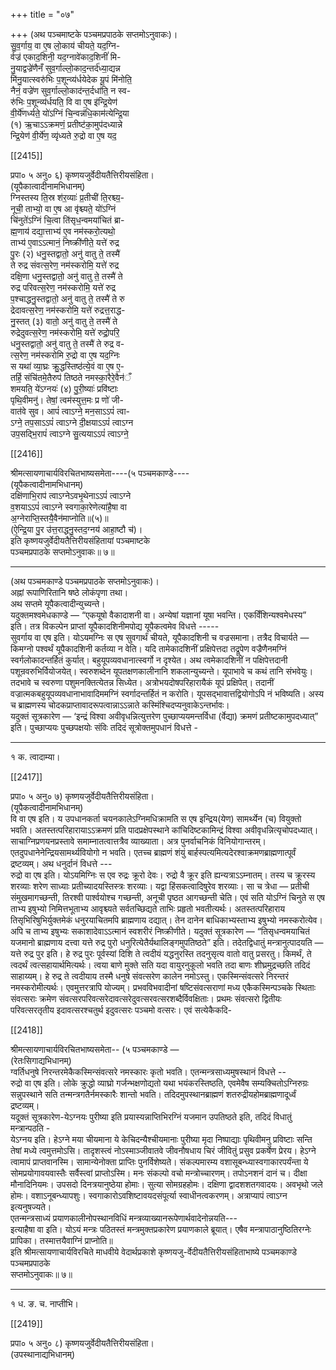 +++
title = "०७"

+++
(अथ पञ्चमाष्टके पञ्चमप्रपाठके सप्तमोऽनुवाकः)।  
सु॒व॒र्गाय॒ वा ए॒ष लो॒काय॑ चीयते॒ यद॒ग्नि-  
र्वज्र॑ एकाद॒शिनी॒ यद॒ग्नावे॑काद॒शिनीं॑ मि-  
नु॒याद्वज्रे॑णैनँ सुव॒र्गाल्लो॒काद॒न्तर्द॑ध्या॒द्यन्न  
मि॑नु॒यात्स्वरु॑भिः प॒शून्व्य॑र्धयेदेक यू॒पं मि॑नोति॒  
नैनं॒ वज्रे॑ण सुव॒र्गाल्लो॒काद॑न्त॒र्दधा॑ति॒ न स्व-  
रु॑भिः प॒शून्व्य॑र्धयति॒ वि वा ए॒ष इ॑न्द्रि॒येण॑  
वी॒र्ये॑णर्ध्यते॒ यो॑ऽग्निं चि॒न्वन्न॑धि॒काम॑त्येन्द्रि॒या  
(१) ऋ॒चाऽऽक्रमणं॒ प्रतीष्ट॑का॒मुप॑दध्यान्ने  
न्द्रि॒येण॑ वी॒र्ये॑ण॒ व्यृ॑ध्यते रु॒द्रो वा ए॒ष यद॒

[[2415]]

प्रपा० ५ अनु० ६) कृष्णयजुर्वेदीयतैत्तिरीयसंहिता।  
(यूपैकात्वादीनामभिधानम्)  
ग्निस्तस्य ति॒स्र श॑र॒व्याः॑ प्र॒तीची॑ ति॒रश्च्य॒-  
नूची॒ ताभ्यो॒ वा ए॒ष आ वृ॑श्च्यते॒ यो॑ऽग्निं  
चि॑नुते॑ऽग्निं चि॒त्वा ति॑सृध॒न्वमया॑चितं ब्रा-  
ह्म॒णाय॑ दद्या॒त्ताभ्य॑ ए॒व नम॑स्करो॒त्यथो॒  
ताभ्य॑ ए॒वाऽऽत्मानं॒ निष्क्री॑णीते॒ यत्ते॑ रुद्र  
पु॒रः (२) धनु॒स्तद्वातो॒ अनु॑ वातु ते॒ तस्मै॑  
ते रुद्र संवत्स॒रेण॒ नम॑स्करोमि॒ यत्ते॑ रुद्र  
दक्षि॒णा धनु॒स्तद्वातो॒ अनु॑ वातु ते॒ तस्मै॑ ते  
रुद्र परिवत्स॒रेण॒ नम॑स्करोमि॒ यत्ते॑ रुद्र  
प॒श्चाद्धनु॒स्तद्वातो॒ अनु॑ वातु ते॒ तस्मै॑ ते रु  
द्रेदावत्स॒रेण॒ नम॑स्करोमि॒ यत्ते॑ रुद्रत्त॒राद्ध-  
नु॒स्तत् (३) वातो॒ अनु॑ वातु ते॒ तस्मै॑ ते  
रुद्रेदुवत्स॒रेण॒ नम॑स्करोमि॒ यत्ते॑ रुद्रो॒परि॒  
धनु॒स्तद्वातो॒ अनु॑ वातु ते॒ तस्मै॑ ते रुद्र व-  
त्स॒रेण॒ नम॑स्करोमि रु॒द्रो वा ए॒ष यद॒ग्निः  
स यथा॑ व्या॒घ्रः क्रु॒द्धस्तिष्ठ॑त्ये॒वं वा ए॒ष ए॒-  
तर्हि॒ संचि॑तमे॒तैरुप॑ तिष्ठते नमस्का॒रैरे॒वैन॑ँ  
शमयति॒ ये॑ऽग्नयः॑ (४) पु॒री॒ष्याः॑ प्रवि॑ष्टाः  
पृथि॒वीमनु॑। तेषां॒ त्वम॑स्युत्त॒मः प्र णो॑ जी-  
वात॑वे सुव। आपं॑ त्वाऽग्ने॒ मन॒साऽऽपं॑ त्वा-  
ऽग्ने॒ तप॒साऽऽपं॑ त्वाऽग्ने दी॒क्षयाऽऽपं॑ त्वाऽग्न  
उप॒सद्भि॒रापं॑ त्वाऽग्ने सु॒त्ययाऽऽपं॑ त्वाऽग्ने॒

[[2416]]

श्रीमत्सायणाचार्यविरचितभाष्यसमेता----(५ पञ्चमकाण्डे----  
(यूपैकत्वादीनामभिधानम्)  
दक्षि॑णाभि॒राप॑ त्वाऽग्नेऽवभृ॒थेनाऽऽपं॑ त्वाऽग्ने  
व॒शयाऽऽपं॑ त्वाऽग्ने स्वगाका॒रेणेत्या॑है॒षा वा  
अ॒ग्नेराप्ति॒स्तयै॒वैन॑माप्नोति॥(५)॥  
(ऐ॒न्द्रि॒या पु॒र उ॑त्त॒राद्धनु॒स्तद॒ग्नय॑ आहा॒ष्टौ च॑)।  
इति कृष्णयजुर्वेदीयतैत्तिरीयसंहितायां पञ्चमाष्टके  
पञ्चमप्रपाठके सप्तमोऽनुवाकः॥ ७॥
___________
(अथ पञ्चमकाण्डे पञ्चमप्रपाठके सप्तमोऽनुवाकः)।  
अह्नां रूपाणिरितानि षष्ठे लोकंपृणा तथा।  
अथ सप्तमे यूपैकत्वादीन्युच्यन्ते।  
यदुक्तमश्वमेधकाण्डे — “एकयूषो वैकादाशनी वा। अन्येषां यज्ञानां यूषा भवन्ति। एकविँशिन्यश्वमेधस्य” इति। तत्र विकल्पेन प्राप्तां यूपैकादशिनीमपोद्य यूपैकत्वमेव विधत्ते -----  
सुवर्गाय वा एष इति। योऽयमग्निः स एष सुवगार्थं चीयते, यूपैकादशिनी च वज्रसमाना। तत्रैद विचार्यते — किमग्नो पश्वर्थं यूपैकादशिनी कर्तव्या न वेति। यदि तामेकादशिनीं प्रक्षिपेत्तदा तद्रूपेण वज्रैणैनमग्निं स्वर्गलोकादन्तर्हितं कुर्यात्। बहुयूपव्यवधानात्स्वर्गो न दृश्येत। अथ त्वमेकादशिनीं न पक्षिपेत्तदानी पशून्रवरुभिर्वियोजयेत्। स्वरुशब्देन यूपतक्षणकालीनानि शकलान्युच्यन्ते। यूपाभावे च कथं तानि संभवेयुः। तदभावे च स्वरुणा पशुमनक्तित्येतन्न सिध्येत। अत्रोभयदोषपरिहारायैकं यूपं प्रक्षिपेत्। तदानीं वज्रात्मकबहुयूपव्यवधानाभावादिममग्निं स्वर्गादन्तर्हितं न करोति। यूपसद्भावात्तद्वियोगोऽपि नं भविष्यति। अस्य च ब्राह्मणस्य चोदकप्राप्तावादरूपत्वान्नाऽऽन्नाते कस्मिंश्चिदप्यनुवाकेऽन्तर्भावः।  
यदुक्तं सूत्रकारेण — ‘इन्द्रं विश्वा अवीवृधन्नित्युत्तरेण पुच्छाप्ययमन्तर्विधा (र्वेद्या) क्रमणं प्रतीष्टकामुपदध्यात्” इति। पुच्छाप्ययः पुच्छपक्षयोः संविः तदिदं सूत्रोक्तमुपधानं विधत्ते -
_________________________________  
१ क. त्वादाम्या।

[[2417]]

प्रपा० ५ अनु० ७) कृष्णयजुर्वेदीयतैत्तिरीयसंहिता।  
(यूपैकत्वादीनामभिधानम्)  
वि वा एष इति। य उपधानकर्ता चयनकालेऽग्निमधिक्रामति स एष इन्द्रिय(येण) सामर्थ्येन (च) वियुक्तो भवति। अतस्तत्परिहारायाऽऽक्रमणं प्रति पादप्रक्षेपस्थाने कांचिदिष्टकामिन्द्रं विश्वा अवीवृधन्नित्यृचोपदध्यात्। साचाग्निप्रणयनप्रस्तावे समाम्नातत्वात्तत्रैव व्याख्याता। अत्र पुनर्वाचनिकं विनियोगान्तरम्। एतदुपधानेनेन्द्रियसामर्थ्यवियोगो न भवति। एतच्च ब्राह्मणं शंयुं बार्हस्पत्यमित्यदेरश्वाक्रमणब्राह्मणात्पूर्वं द्रष्टव्यम्। अथ धनुर्दानं विधत्ते ---  
रुद्रो वा एष इति। योऽयमिग्निः स एव रुद्रः क्रूरो देवः। रुद्रो वै क्रूर इति ह्यन्यत्राऽऽम्नातम्। तस्य च क्रूरस्य शरव्याः शरेण साध्याः प्रतीच्यादयस्तिस्त्रः शरव्याः। यद्वा हिंसकत्वादिषुरेव शरव्याः। सा च त्रेधा — प्रतीची संमुखमागच्छन्ती, तिरश्वी पार्श्वयोश्च गच्छन्ती, अनूची पृष्ठत आगच्छन्ती चेति। एवं सति योऽग्निं चिनुते स एष ताभ्य इषुभ्यो निमित्तभूताभ्य आवृश्च्यते सर्वतच्छिद्यते ताभिः प्रहृतो भवतीत्यर्थः। अतस्तत्परिहाराय तिसृभिरिषुभिर्युक्तमेकं धनुरयाचितमपि ब्राह्मणाय दद्यात्। तेन दानेन बाधिकाभ्यस्ताभ्य इषुभ्यो नमस्करोत्येव। अपि च ताभ्य इषुभ्यः सकाशादेवाऽऽत्मानं स्वशरीरं निष्क्रीणीते। यदुक्तं सूत्रकारेण — “तिसृधन्वमयाचितं यजमानो ब्राह्मणाय दत्त्वा यत्ते रुद्र पुरो धनुरित्येतैर्यथालिङ्गमुपतिष्ठते” इति। तदेतद्विधातुं मन्त्रानुत्पादयति —  
यत्ते रुद्र पुर इति। हे रुद्र पुरः पूर्वस्यां दिशि ते त्वदीयं यद्धनुरस्ति तदनुसृत्य वातो वातु प्रसरतु। किमर्थं, ते त्वदर्थं त्वत्सहायार्थमित्यर्थः। त्वया बाणे मुक्ते सति यदा वायुरनुकूलो भवति तदा बाणः शीघ्रमुद्रच्छति तदिदं साहाय्यम्। हे रुद्र ते त्वदीयाय तस्मै धनुषे संवत्सरेण कालेन नमोऽस्तु। एकस्मिन्संवत्सरे निरन्तरं नमस्करोमीत्यर्थः। एवमुत्तरत्रापि योज्यम्। प्रभवविभवादीनां षष्टिसंवत्सराणां मध्य एकैकस्मिन्पञ्चके स्थिताः संवत्सराः क्रमेण संवत्सरपरिवत्सरेदावत्सरेदुवत्सरवत्सरशब्दैर्विवक्षिताः। प्रथमः संवत्सरो द्वितीयः परिवत्सरतृतीय इदावत्सरश्चतुर्थ इदुवत्सरः पञ्चमो वत्सरः। एवं सत्येकैकदि-

[[2418]]

श्रीमत्सायणाचार्यविरचितभाष्यसमेता-- (५ पञ्चमकाण्डे —  
(रेतःसिगाद्यभिधानम्)  
ग्वर्तिधनुषे निरन्तरमेकैकस्मिन्संवत्सरे नमस्कारः कृतो भवति। एतन्मन्त्रसाध्यमुषस्थानं विधत्ते --  
रुद्रो वा एष इति। लोके क्रुद्धो व्याघ्रो गर्जन्भक्षणोद्यतो यथा भयंकरस्तिष्ठति, एवमेवैष सम्यक्चितोऽग्निरुग्रः सन्नुपस्थाने सति तन्मन्त्रगतैर्नमस्कारैः शान्तो भवति। तदिदमुपस्थानब्राह्मणं शतरुद्रीयहोमब्राह्मणादूर्ध्वं द्रष्टव्यम्।  
यदूक्तं सूत्रकारेण-येऽग्नयः पुरीष्या इति प्रयास्यन्नाप्तिभिरग्निं यजमान उपतिष्ठते इति, तदिदं विधातुं मन्त्रान्पठति -  
येऽग्नय इति। हेऽग्ने मया चीयमाना ये केचिदन्यैश्चीयमानाः पुरीष्या मृदा निष्पाद्याः पृथिवीमनु प्रविष्टाः सन्ति तेषां मध्ये त्वमुत्तमोऽसि। तादृशस्त्वं नोऽस्माञ्जीवातवे जीवनौषधाय चिरं जीवितुं प्रसुव प्रकर्षेण प्रेरय। हेऽग्ने त्वामापं प्राप्तवानस्मि। सामान्येनोक्ता प्राप्तिः पुनर्विशेष्यते। संकल्पमारम्य वशासूबन्ध्यास्वगाकारपर्यंन्ता ये सोमप्रयोगावयवास्तैः सर्वैस्त्वां प्राप्तोऽस्मि। मनः संकल्पो वचो मन्त्रोच्चारणम्। तपोऽनशनं दानं च। दीक्षा मौनादिनियमः। उपसदो दिनत्रयानुष्ठेया होमाः। सुत्या सोमग्रहहोमः। दक्षिणा द्वादशशतगवादयः। अवभृथो जले होमः। वशाऽनूबन्ध्यापशुः। स्वगाकारोऽवशिष्टावयदसंपूर्त्या स्वाधीनत्वकरणम्। अत्राप्यापं त्वाऽग्न इत्यनुषज्यते।  
एतन्मन्त्रसाध्यं प्रयाणकालीनोपस्थानविधिं मन्त्रव्याख्यानरूपेणार्थवादेनोन्नयति---  
इत्याहैषा वा इति। योऽयं मन्त्रः पठितस्तं मन्त्रमुक्तप्रकारेण प्रयाणकाले ब्रूयात्। एषैव मन्त्रापाठानुष्ठितिरग्नेः प्रापिका। तस्मात्तयैवाग्निं प्राप्नोति॥  
इति श्रीमत्सायणाचार्यविरचिते माधवीये वेदार्थप्रकाशे कृष्णयजु-र्वेदीयतैत्तिरीयसंहिताभाष्ये पञ्चमकाण्डे पञ्चमप्रपाठके  
सप्तमोऽनुवाकः॥ ७॥
__________________________________  
१ ध. ङ. च. नाप्तीभि।

[[2419]]

प्रपा० ५ अनु० ८) कृष्णयजुर्वेदीयतैत्तिरीयसंहिता।  
(उपस्थानाद्यभिधानम्)  
